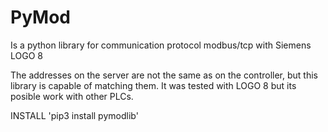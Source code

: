 # PyMod
Is a python library for communication protocol modbus/tcp with Siemens LOGO 8

The addresses on the server are not the same as on the controller, but this library is capable of matching them.
It was tested with LOGO 8 but its posible work with other PLCs.                                  

INSTALL  'pip3 install pymodlib'

